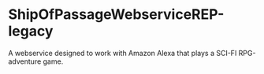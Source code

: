 # ShipOfPassageWebserviceREP-legacy
A webservice designed to work with Amazon Alexa that plays a SCI-FI RPG-adventure game.
